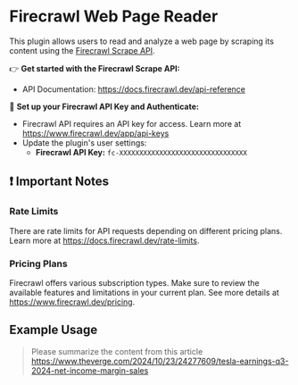 # Firecrawl Web Page Reader

This plugin allows users to read and analyze a web page by scraping its content using the [Firecrawl Scrape API](https://docs.firecrawl.dev/api-reference/endpoint/scrape).

👉 **Get started with the Firecrawl Scrape API:**  
- API Documentation: https://docs.firecrawl.dev/api-reference

🔑 **Set up your Firecrawl API Key and Authenticate:**  
- Firecrawl API requires an API key for access. Learn more at https://www.firecrawl.dev/app/api-keys
- Update the plugin's user settings:
  - **Firecrawl API Key:** `fc-XXXXXXXXXXXXXXXXXXXXXXXXXXXXXXXX`  

## ❗ Important Notes

### Rate Limits
There are rate limits for API requests depending on different pricing plans. Learn more at https://docs.firecrawl.dev/rate-limits.

### Pricing Plans
Firecrawl offers various subscription types. Make sure to review the available features and limitations in your current plan. See more details at https://www.firecrawl.dev/pricing.

## Example Usage
> Please summarize the content from this article https://www.theverge.com/2024/10/23/24277609/tesla-earnings-q3-2024-net-income-margin-sales